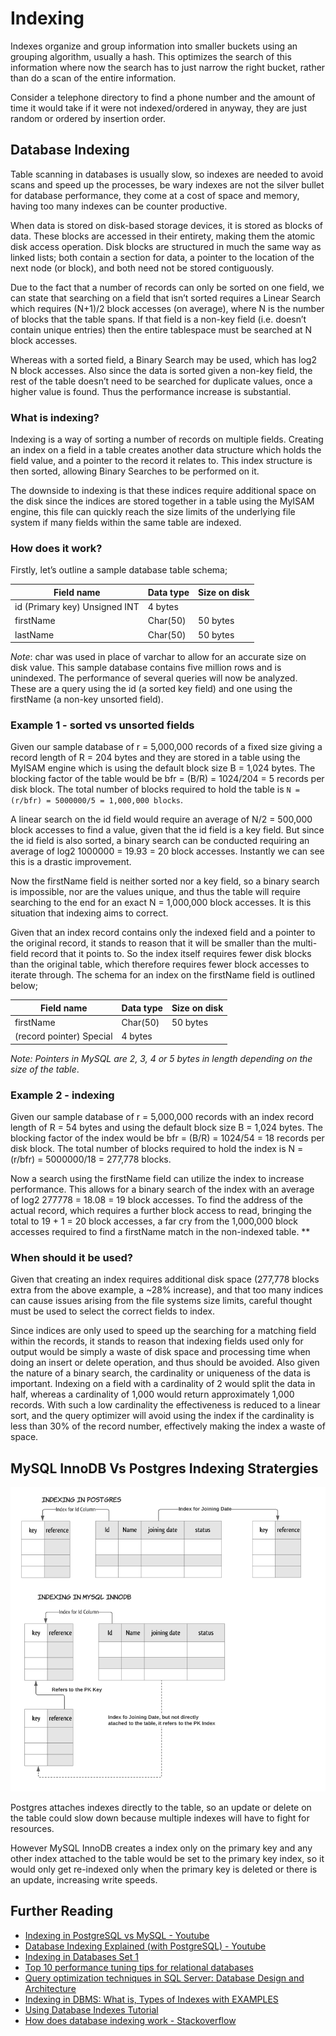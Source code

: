 # Indexing

Indexes organize and group information into smaller buckets using an grouping algorithm, usually a hash.
This optimizes the search of this information where now the search has to just narrow the right bucket, rather
than do a scan of the entire information.

Consider a telephone directory to find a phone number and the amount of time it would take if it were not indexed/ordered in anyway, they are just random or ordered by insertion order.

## Database Indexing

Table scanning in databases is usually slow, so indexes are needed to avoid scans and speed up the processes, be wary
indexes are not the silver bullet for database performance, they come at a cost of space and memory, having too many
indexes can be counter productive.

When data is stored on disk-based storage devices, it is stored as blocks of data. These blocks are accessed in their entirety, making them the atomic disk access operation. Disk blocks are structured in much the same way as linked lists; both contain a section for data, a pointer to the location of the next node (or block), and both need not be stored contiguously.

Due to the fact that a number of records can only be sorted on one field, we can state that searching on a field that isn’t sorted requires a Linear Search which requires (N+1)/2 block accesses (on average), where N is the number of blocks that the table spans. If that field is a non-key field (i.e. doesn’t contain unique entries) then the entire tablespace must be searched at N block accesses.

Whereas with a sorted field, a Binary Search may be used, which has log2 N block accesses. Also since the data is sorted given a non-key field, the rest of the table doesn’t need to be searched for duplicate values, once a higher value is found. Thus the performance increase is substantial.

### **What is indexing?**

Indexing is a way of sorting a number of records on multiple fields. Creating an index on a field in a table creates another data structure which holds the field value, and a pointer to the record it relates to. This index structure is then sorted, allowing Binary Searches to be performed on it.

The downside to indexing is that these indices require additional space on the disk since the indices are stored together in a table using the MyISAM engine, this file can quickly reach the size limits of the underlying file system if many fields within the same table are indexed.

### **How does it work?**

Firstly, let’s outline a sample database table schema;

Field name | Data type | Size on disk
-----------|-----------|-------------
id (Primary key) Unsigned INT | 4 bytes
firstName | Char(50) | 50 bytes
lastName | Char(50) | 50 bytes

*Note*: char was used in place of varchar to allow for an accurate size on disk value. This sample database contains five million rows and is unindexed. The performance of several queries will now be analyzed. These are a query using the id (a sorted key field) and one using the firstName (a non-key unsorted field).

### **Example 1 - sorted vs unsorted fields**

Given our sample database of r = 5,000,000 records of a fixed size giving a record length of R = 204 bytes and they are stored in a table using the MyISAM engine which is using the default block size B = 1,024 bytes. The blocking factor of the table would be bfr = (B/R) = 1024/204 = 5 records per disk block. The total number of blocks required to hold the table is `N = (r/bfr) = 5000000/5 = 1,000,000 blocks`.

A linear search on the id field would require an average of N/2 = 500,000 block accesses to find a value, given that the id field is a key field. But since the id field is also sorted, a binary search can be conducted requiring an average of log2 1000000 = 19.93 = 20 block accesses. Instantly we can see this is a drastic improvement.

Now the firstName field is neither sorted nor a key field, so a binary search is impossible, nor are the values unique, and thus the table will require searching to the end for an exact N = 1,000,000 block accesses. It is this situation that indexing aims to correct.

Given that an index record contains only the indexed field and a pointer to the original record, it stands to reason that it will be smaller than the multi-field record that it points to. So the index itself requires fewer disk blocks than the original table, which therefore requires fewer block accesses to iterate through. The schema for an index on the firstName field is outlined below;

Field name | Data type | Size on disk
-----------|-----------|-------------
firstName | Char(50) | 50 bytes
(record pointer) Special | 4 bytes

_Note: Pointers in MySQL are 2, 3, 4 or 5 bytes in length depending on the size of the table_.

### **Example 2 - indexing**

Given our sample database of r = 5,000,000 records with an index record length of R = 54 bytes and using the default block size B = 1,024 bytes. The blocking factor of the index would be bfr = (B/R) = 1024/54 = 18 records per disk block. The total number of blocks required to hold the index is N = (r/bfr) = 5000000/18 = 277,778 blocks.

Now a search using the firstName field can utilize the index to increase performance. This allows for a binary search of the index with an average of log2 277778 = 18.08 = 19 block accesses. To find the address of the actual record, which requires a further block access to read, bringing the total to 19 + 1 = 20 block accesses, a far cry from the 1,000,000 block accesses required to find a firstName match in the non-indexed table.
**

### **When should it be used?**

Given that creating an index requires additional disk space (277,778 blocks extra from the above example, a ~28% increase), and that too many indices can cause issues arising from the file systems size limits, careful thought must be used to select the correct fields to index.

Since indices are only used to speed up the searching for a matching field within the records, it stands to reason that indexing fields used only for output would be simply a waste of disk space and processing time when doing an insert or delete operation, and thus should be avoided. Also given the nature of a binary search, the cardinality or uniqueness of the data is important. Indexing on a field with a cardinality of 2 would split the data in half, whereas a cardinality of 1,000 would return approximately 1,000 records. With such a low cardinality the effectiveness is reduced to a linear sort, and the query optimizer will avoid using the index if the cardinality is less than 30% of the record number, effectively making the index a waste of space.

## **MySQL InnoDB Vs Postgres Indexing Stratergies**

![MySQL Vs InnoDB indexing Stratergy](images/different-indexing-stratergies-myql-vs-postgres.png)

Postgres attaches indexes directly to the table, so an update or delete on the table could slow down because multiple
indexes will have to fight for resources.

However MySQL InnoDB creates a index only on the primary key and any other index attached to the table would be set to
the primary key index, so it would only get re-indexed only when the primary key is deleted or there is an update,
increasing write speeds.

## Further Reading

- [Indexing in PostgreSQL vs MySQL - Youtube](https://www.youtube.com/watch?v=T9n_-_oLrbM&ab_channel=HusseinNasser)
- [Database Indexing Explained (with PostgreSQL) - Youtube](https://www.youtube.com/watch?v=-qNSXK7s7_w&ab_channel=HusseinNasser)
- [Indexing in Databases Set 1](https://www.geeksforgeeks.org/indexing-in-databases-set-1/)
- [Top 10 performance tuning tips for relational databases](https://www.synametrics.com/SynametricsWebApp/WPTop10Tips.jsp)
- [Query optimization techniques in SQL Server: Database Design and Architecture](https://www.sqlshack.com/query-optimization-techniques-in-sql-server-database-design-and-architecture/)
- [Indexing in DBMS: What is, Types of Indexes with EXAMPLES](https://www.guru99.com/indexing-in-database.html)
- [Using Database Indexes Tutorial](https://www.progress.com/tutorials/odbc/using-indexes)
- [How does database indexing work - Stackoverflow](https://stackoverflow.com/questions/1108/how-does-database-indexing-work)
